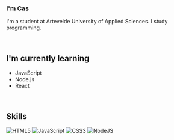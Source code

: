 <h3>
I'm Cas
</h3>

<p>
I'm a student at Artevelde University of Applied Sciences. I study programming.
</p> 

<br>

## I'm currently learning
- JavaScript
- Node.js
- React

<br>

## Skills
![HTML5](https://img.shields.io/badge/HTML5-%23E34F26.svg?style=flat&logo=html5&logoColor=white)
![JavaScript](https://img.shields.io/badge/JavaScript-%23323330.svg?style=flat&logo=javascript&logoColor=%23F7DF1E)
![CSS3](https://img.shields.io/badge/CSS3-%231572B6.svg?style=flat&logo=css3&logoColor=white)
![NodeJS](https://img.shields.io/badge/Node.js-6DA55F?style=flat&logo=node.js&logoColor=white)
